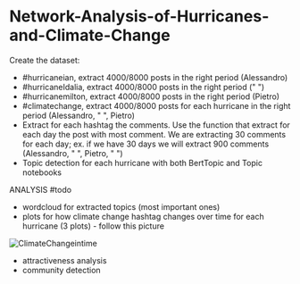 # Network-Analysis-of-Hurricanes-and-Climate-Change
Create the dataset:
 - #hurricaneian, extract 4000/8000 posts in the right period (Alessandro)
 - #hurricaneIdalia, extract 4000/8000 posts in the right period (" ")
 - #hurricanemilton, extract 4000/8000 posts in the right period  (Pietro)
 - #climatechange, extract 4000/8000 posts for each hurricane in the right period (Alessandro, " ", Pietro)
 - Extract for each hashtag the comments. Use the function that extract for each day the post with most comment. We are extracting 30 comments for each day; ex. if we have 30 days we will extract 900 comments (Alessandro, " ", Pietro, " ")
 - Topic detection for each hurricane with both BertTopic and Topic notebooks

ANALYSIS #todo
- wordcloud for extracted topics (most important ones)
- plots for how climate change hashtag changes over time for each hurricane (3 plots) - follow this picture

![ClimateChangeintime](https://github.com/user-attachments/assets/d4009f42-a57d-42ad-b49f-eb12a369dfb9)

- attractiveness analysis
- community detection

